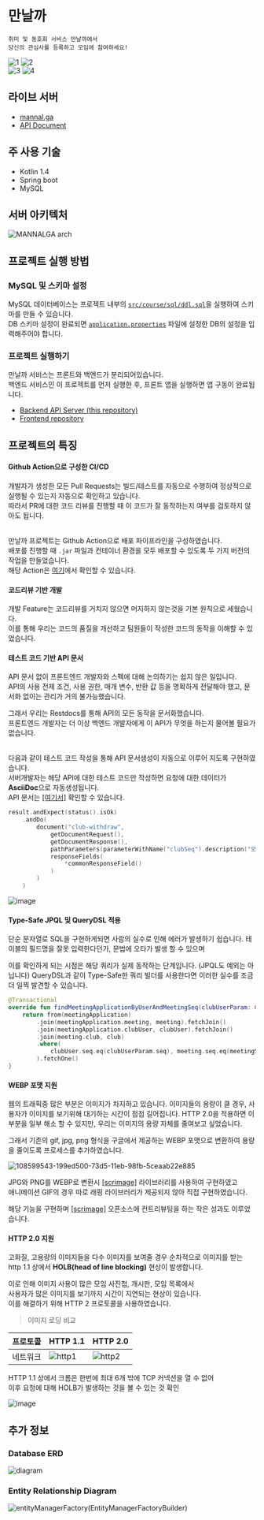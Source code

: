 # 만날까
```
취미 및 동호회 서비스 만날까에서
당신의 관심사를 등록하고 모임에 참여하세요!
```
![1](https://user-images.githubusercontent.com/46917538/115131293-f0e03800-a031-11eb-868c-06ac3cf5f415.png)
![2](https://user-images.githubusercontent.com/46917538/115131294-f178ce80-a031-11eb-861a-dfb0b263f48f.png)<br>
![3](https://user-images.githubusercontent.com/46917538/115131295-f2116500-a031-11eb-9d78-736b2548f7ce.png)
![4](https://user-images.githubusercontent.com/46917538/115131296-f2116500-a031-11eb-93c4-d9cae88088f2.png)


## 라이브 서버
- [mannal.ga](http://mannal.ga)
- [API Document](http://mannal.ga:8080/docs/index.html)

## 주 사용 기술
- Kotlin 1.4
- Spring boot
- MySQL

## 서버 아키텍처
![MANNALGA arch](https://user-images.githubusercontent.com/46917538/115134137-91d9ed80-a048-11eb-997f-2a37b4d30cf8.png)
<br>

## 프로젝트 실행 방법
### MySQL 및 스키마 설정
MySQL 데이터베이스는 프로젝트 내부의 [`src/course/sql/ddl.sql`](https://github.com/TASK-FORCE/mannalga-api/blob/develop/src/course/sql/ddl.sql)을 실행하여 스키마를 만들 수 있습니다.<br>
DB 스키마 설정이 완료되면 [`application.properties`](https://github.com/TASK-FORCE/super-invention/blob/develop/src/main/resources/application.properties) 파일에 설정한 DB의 설정을 입력해주어야 합니다.

### 프로젝트 실행하기
만날까 서비스는 프론트와 백엔드가 분리되어있습니다.<br>
백엔드 서비스인 이 프로젝트를 먼저 실행한 후, 프론트 앱을 실행하면 앱 구동이 완료됩니다.

- [Backend API Server (this repository)](https://github.com/TASK-FORCE/mannalga-api)
- [Frontend repository](https://github.com/TASK-FORCE/mannalga-front-app)

## 프로젝트의 특징
#### Github Action으로 구성한 CI/CD
개발자가 생성한 모든 Pull Requests는 빌드/테스트를 자동으로 수행하여 정상적으로 실행될 수 있는지 자동으로 확인하고 있습니다.   
따라서 PR에 대한 코드 리뷰를 진행할 때 이 코드가 잘 동작하는지 여부를 검토하지 않아도 됩니다.<br><br>

만날까 프로젝트는 Github Action으로 배포 파이프라인을 구성하였습니다.     
배포를 진행할 때 `.jar` 파일과 컨테이너 환경을 모두 배포할 수 있도록 두 가지 버전의 작업을 만들었습니다.   
해당 Action은 [여기](https://github.com/TASK-FORCE/mannalga-api/tree/develop/.github/workflows)에서 확인할 수 있습니다.  

#### 코드리뷰 기반 개발  
개발 Feature는 코드리뷰를 거치지 않으면 머지하지 않는것을 기본 원칙으로 세웠습니다.    
이를 통해 우리는 코드의 품질을 개선하고 팀원들이 작성한 코드의 동작을 이해할 수 있었습니다.  

#### 테스트 코드 기반 API 문서  
API 문서 없이 프론트엔드 개발자와 스펙에 대해 논의하기는 쉽지 않은 일입니다.  
API의 사용 전제 조건, 사용 권한, 매개 변수, 반환 값 등을 명확하게 전달해야 했고, 문서화 없이는 관리가 거의 불가능했습니다.   

그래서 우리는 Restdocs를 통해 API의 모든 동작을 문서화했습니다.   
프론트엔드 개발자는 더 이상 백엔드 개발자에게 이 API가 무엇을 하는지 물어볼 필요가 없습니다.<br><br>

다음과 같이 테스트 코드 작성을 통해 API 문서생성이 자동으로 이루어 지도록 구현하였습니다.    
서버개발자는 해당 API에 대한 테스트 코드만 작성하면 요청에 대한 데이터가 **AsciiDoc**으로 자동생성됩니다.   
API 문서는 [[여기서]](http://mannal.ga:8080/docs/index.html) 확인할 수 있습니다.   

```kotlin
result.andExpect(status().isOk)
    .andDo(
        document("club-withdraw",
            getDocumentRequest(),
            getDocumentResponse(),
            pathParameters(parameterWithName("clubSeq").description("모임 시퀀스.")),
            responseFields(
                *commonResponseField()
            )
        )
    )
```

![image](https://user-images.githubusercontent.com/46917538/114274623-55abf900-9a5a-11eb-9ff4-083d2e8db22e.png)


#### Type-Safe JPQL 및 QueryDSL 적용
단순 문자열로 SQL을 구현하게되면 사람의 실수로 인해 에러가 발생하기 쉽습니다. 
테이블의 필드명을 잘못 입력한다던가, 문법에 오타가 발생 할 수 있으며

이를 확인하게 되는 시점은 해당 쿼리가 실제 동작하는 단계입니다. (JPQL도 예외는 아닙니다)
QueryDSL과 같이 Type-Safe한 쿼리 빌더를 사용한다면 이러한 실수를 조금 더 일찍 발견할 수 있습니다. 

```kotlin
@Transactional
override fun findMeetingApplicationByUserAndMeetingSeq(clubUserParam: ClubUser, meetingSeq: Long): MeetingApplication {
    return from(meetingApplication)
        .join(meetingApplication.meeting, meeting).fetchJoin()
        .join(meetingApplication.clubUser, clubUser).fetchJoin()
        .join(meeting.club, club)
        .where(
            clubUser.seq.eq(clubUserParam.seq), meeting.seq.eq(meetingSeq)
        ).fetchOne()
}
```

#### WEBP 포맷 지원 
웹의 트래픽중 많은 부분은 이미지가 차지하고 있습니다. 이미지들의 용량이 클 경우, 사용자가 이미지를 보기위해 대기하는 시간이 점점 길어집니다. 
HTTP 2.0을 적용하면 이부분을 일부 해소 할 수 있지만, 우리는 이미지의 용량 자체를 줄여보고 싶었습니다. 

그래서 기존의 gif, jpg, png 형식을 구글에서 제공하는 WEBP 포맷으로 변환하여 용량을 줄이도록 프로세스를 추가하였습니다.

![108599543-199ed500-73d5-11eb-98fb-5ceaab22e885](https://user-images.githubusercontent.com/50672087/115339497-d9df4880-a1df-11eb-882e-82f449d9ff78.png)

JPG와 PNG를 WEBP로 변환시 [[scrimage]](https://github.com/sksamuel/scrimage) 라이브러리를 사용하여 구현하였고   
애니메이션 GIF의 경우 따로 래핑 라이브러리가 제공되지 않아 직접 구현하였습니다.  

해당 기능을 구현하며 [[scrimage]](https://github.com/sksamuel/scrimage) 오픈소스에 컨트리뷰팅을 하는 작은 성과도 이루었습니다.  

#### HTTP 2.0 지원  
고화질, 고용량의 이미지들을 다수 이미지를 보여줄 경우 순차적으로 이미지를 받는  
http 1.1 상에서 **HOLB(head of line blocking)** 현상이 발생합니다. 

이로 인해 이미지 사용이 많은 모임 사진첩, 개시판, 모임 목록에서     
사용자가 많은 이미지를 보기까지 시간이 지연되는 현상이 있습니다.   
이를 해결하기 위해 HTTP 2 프로토콜을 사용하였습니다.  

> 이미지 로딩 비교  

프로토콜 | HTTP 1.1 | HTTP 2.0
--- | --- | ---
네트워크 | ![http1](https://user-images.githubusercontent.com/50672087/115439666-cb2d7b80-a249-11eb-94c9-445512c7e585.PNG) | ![http2](https://user-images.githubusercontent.com/50672087/115439798-f1ebb200-a249-11eb-9a0f-014f152afb89.PNG)

HTTP 1.1 상에서 크롬은 한번에 최대 6개 밖에 TCP 커넥션을 열 수 없어    
이후 요청에 대해 HOLB가 발생하는 것을 볼 수 있는 것 확인   

![image](https://user-images.githubusercontent.com/50672087/115440626-e947ab80-a24a-11eb-9991-cea147cf9afa.png)


## 추가 정보
### Database ERD
![diagram](https://user-images.githubusercontent.com/46917538/114275243-c18f6100-9a5c-11eb-92ea-79b3142e9766.png)

### Entity Relationship Diagram
![entityManagerFactory(EntityManagerFactoryBuilder)](https://user-images.githubusercontent.com/46917538/114275292-ee437880-9a5c-11eb-93d1-f577f68f858c.png)

